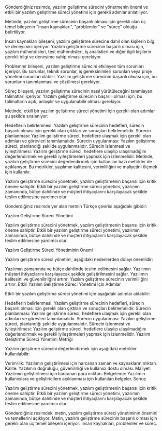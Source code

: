 Gönderdiğiniz resimde, yazılım geliştirme sürecini yönetmenin önemi ve etkili bir yazılım geliştirme süreci yönetimi için gerekli adımlar anlatılıyor.

Metinde, yazılım geliştirme sürecinin başarılı olması için gerekli olan üç temel bileşenin "insan kaynakları", "problemler" ve "süreç" olduğu belirtiliyor.

İnsan kaynakları bileşeni, yazılım geliştirme sürecine dahil olan kişilerin bilgi ve deneyimini içeriyor. Yazılım geliştirme sürecinin başarılı olması için, yazılım mühendisleri, test mühendisleri, iş analistleri ve diğer ilgili kişilerin gerekli bilgi ve deneyime sahip olması gerekiyor.

Problemler bileşeni, yazılım geliştirme sürecini etkileyen tüm sorunları içeriyor. Bu sorunlar, teknik sorunlar, iş gereksinimleri sorunları veya proje yönetimi sorunları olabilir. Yazılım geliştirme sürecinin başarılı olması için, bu sorunların tanımlanması ve çözülmesi gerekiyor.

Süreç bileşeni, yazılım geliştirme sürecinin nasıl yürütüleceğini tanımlayan talimatları içeriyor. Yazılım geliştirme sürecinin başarılı olması için, bu talimatların açık, anlaşılır ve uygulanabilir olması gerekiyor.

Metinde, etkili bir yazılım geliştirme süreci yönetimi için gerekli olan adımlar şu şekilde sıralanıyor:

Hedeflerin belirlenmesi: Yazılım geliştirme sürecinin hedefleri, sürecin başarılı olması için gerekli olan çıktıları ve sonuçları belirlemelidir.
Sürecin planlanması: Yazılım geliştirme süreci, hedeflere ulaşmak için gerekli olan adımları ve görevleri tanımlamalıdır.
Sürecin uygulanması: Yazılım geliştirme süreci, planlandığı şekilde uygulanmalıdır.
Sürecin izlenmesi ve iyileştirilmesi: Yazılım geliştirme süreci, hedeflere ulaşılıp ulaşılmadığını değerlendirmek ve gerekli iyileştirmeleri yapmak için izlenmelidir.
Metinde, yazılım geliştirme sürecini değerlendirmek için kullanılan bazı metrikler de açıklanıyor. Bu metrikler, yazılımın kalitesini, verimliliğini ve maliyetini ölçmek için kullanılır.

Yazılım geliştirme sürecini yönetmek, yazılım geliştirmenin başarısı için kritik öneme sahiptir. Etkili bir yazılım geliştirme süreci yönetimi, yazılımın zamanında, bütçe dahilinde ve müşteri ihtiyaçlarını karşılayacak şekilde teslim edilmesine yardımcı olur.

Gönderdiğiniz resimde yer alan metnin Türkçe çevirisi aşağıdaki gibidir:

Yazılım Geliştirme Süreci Yönetimi

Yazılım geliştirme sürecini yönetmek, yazılım geliştirmenin başarısı için kritik öneme sahiptir. Etkili bir yazılım geliştirme süreci yönetimi, yazılımın zamanında, bütçe dahilinde ve müşteri ihtiyaçlarını karşılayacak şekilde teslim edilmesine yardımcı olur.

Yazılım Geliştirme Süreci Yönetiminin Önemi

Yazılım geliştirme süreci yönetimi, aşağıdaki nedenlerden dolayı önemlidir:

Yazılımın zamanında ve bütçe dahilinde teslim edilmesini sağlar.
Yazılımın müşteri ihtiyaçlarını karşılayacak şekilde geliştirilmesini sağlar.
Yazılımın kalitesini ve güvenilirliğini artırır.
Yazılım geliştirme sürecinin verimliliğini artırır.
Etkili Yazılım Geliştirme Süreci Yönetimi İçin Adımlar

Etkili bir yazılım geliştirme süreci yönetimi için aşağıdaki adımlar atılabilir:

Hedeflerin belirlenmesi: Yazılım geliştirme sürecinin hedefleri, sürecin başarılı olması için gerekli olan çıktıları ve sonuçları belirlemelidir.
Sürecin planlanması: Yazılım geliştirme süreci, hedeflere ulaşmak için gerekli olan adımları ve görevleri tanımlamalıdır.
Sürecin uygulanması: Yazılım geliştirme süreci, planlandığı şekilde uygulanmalıdır.
Sürecin izlenmesi ve iyileştirilmesi: Yazılım geliştirme süreci, hedeflere ulaşılıp ulaşılmadığını değerlendirmek ve gerekli iyileştirmeleri yapmak için izlenmelidir.
Yazılım Geliştirme Süreci Yönetimi Metriği

Yazılım geliştirme sürecini değerlendirmek için aşağıdaki metrikler kullanılabilir:

Verimlilik: Yazılımın geliştirilmesi için harcanan zaman ve kaynakların miktarı.
Kalite: Yazılımın doğruluğu, güvenilirliği ve kullanıcı dostu olması.
Maliyet: Yazılımın geliştirilmesi için harcanan para miktarı.
Belgeleme: Yazılımın kullanıcılara ve geliştiricilere açıklanması için kullanılan belgeler.
Sonuç

Yazılım geliştirme sürecini yönetmek, yazılım geliştirmenin başarısı için kritik öneme sahiptir. Etkili bir yazılım geliştirme süreci yönetimi, yazılımın zamanında, bütçe dahilinde ve müşteri ihtiyaçlarını karşılayacak şekilde teslim edilmesine yardımcı olur.

Gönderdiğiniz resimdeki metin, yazılım geliştirme süreci yönetiminin önemini ve temellerini açıklıyor. Metin, yazılım geliştirme sürecinin başarılı olması için gerekli olan üç temel bileşeni içeriyor: insan kaynakları, problemler ve süreç.
